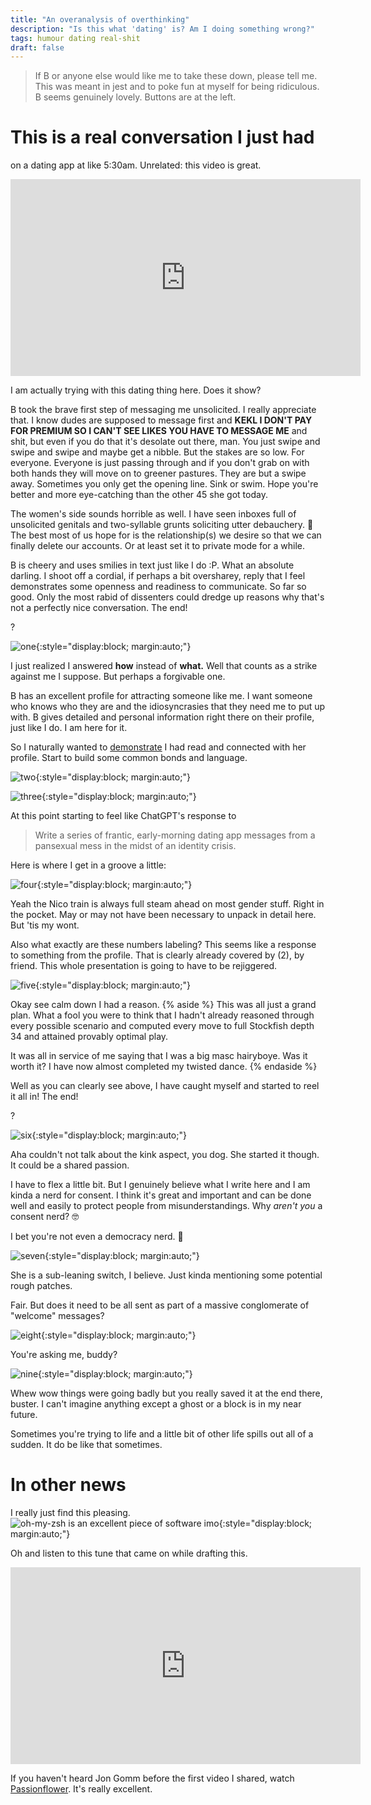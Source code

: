 ```yaml
---
title: "An overanalysis of overthinking"
description: "Is this what 'dating' is? Am I doing something wrong?"
tags: humour dating real-shit
draft: false
---
```

> If B or anyone else would like me to take these down, please tell me. 
> This was meant in jest and to poke fun at myself for being ridiculous. 
> B seems genuinely lovely.
> Buttons are at the left.

# This is a real conversation I just had 

on a dating app at like 5:30am. Unrelated: this video is great.

<iframe width="560" height="315" src="https://www.youtube.com/embed/88L0D4UFl9Q" title="YouTube video player" frameborder="0" allow="accelerometer; autoplay; clipboard-write; encrypted-media; gyroscope; picture-in-picture; web-share" allowfullscreen></iframe>

I am actually trying with this dating thing here. 
Does it show?

B took the brave first step of messaging me unsolicited. 
I really appreciate that.
I know dudes are supposed to message first and **KEKL I DON'T PAY FOR PREMIUM SO I CAN'T SEE LIKES YOU HAVE TO MESSAGE ME** and shit, but even if you do that it's desolate out there, man.
You just swipe and swipe and swipe and maybe get a nibble.
But the stakes are so low.
For everyone.
Everyone is just passing through and if you don't grab on with both hands they will move on to greener pastures. 
They are but a swipe away.
Sometimes you only get the opening line. 
Sink or swim.
Hope you're better and more eye-catching than the other 45 she got today.

The women's side sounds horrible as well.
I have seen inboxes full of unsolicited genitals and two-syllable grunts soliciting utter debauchery. 🧐
The best most of us hope for is the relationship(s) we desire so that we can finally delete our accounts.
Or at least set it to private mode for a while.

B is cheery and uses smilies in text just like I do :P. 
What an absolute darling.
I shoot off a cordial, if perhaps a bit oversharey, reply that I feel demonstrates some openness and readiness to communicate.
So far so good.
Only the most rabid of dissenters could dredge up reasons why that's not a perfectly nice conversation.
The end!

?

![one](/assets/images/okc_chat/1.png){:style="display:block; margin:auto;"}

I just realized I answered **how** instead of **what.**
Well that counts as a strike against me I suppose.
But perhaps a forgivable one.

B has an excellent profile for attracting someone like me.
I want someone who knows who they are and the idiosyncrasies that they need me to put up with.
B gives detailed and personal information right there on their profile, just like I do.
I am here for it.

So I naturally wanted to [demonstrate](https://www.youtube.com/watch?v=Bg5ZrkaGlFA) I had read and connected with her profile.
Start to build some common bonds and language.

![two](/assets/images/okc_chat/2.png){:style="display:block; margin:auto;"}

![three](/assets/images/okc_chat/3.png){:style="display:block; margin:auto;"}

At this point starting to feel like ChatGPT's response to

> Write a series of frantic, early-morning dating app messages from a pansexual mess in the midst of an identity crisis.

Here is where I get in a groove a little:

![four](/assets/images/okc_chat/4.png){:style="display:block; margin:auto;"}

Yeah the Nico train is always full steam ahead on most gender stuff.
Right in the pocket.
May or may not have been necessary to unpack in detail here.
But 'tis my wont.

Also what exactly are these numbers labeling?
This seems like a response to something from the profile.
That is clearly already covered by (2), by friend.
This whole presentation is going to have to be rejiggered.

![five](/assets/images/okc_chat/5.png){:style="display:block; margin:auto;"}

Okay see calm down I had a reason.
{% aside %}
This was all just a grand plan.
What a fool you were to think that I hadn't already reasoned through every possible scenario and computed every move to full Stockfish depth 34 and attained provably optimal play.

It was all in service of me saying that I was a big masc hairyboye.
Was it worth it?
I have now almost completed my twisted dance.
{% endaside %}

Well as you can clearly see above, I have caught myself and started to reel it all in!
The end!

?

![six](/assets/images/okc_chat/6.png){:style="display:block; margin:auto;"}

Aha couldn't not talk about the kink aspect, you dog.
She started it though.
It could be a shared passion.

I have to flex a little bit.
But I genuinely believe what I write here and I am kinda a nerd for consent.
I think it's great and important and can be done well and easily to protect people from misunderstandings.
Why *aren't you* a consent nerd? 🤓

I bet you're not even a democracy nerd. 🫠 

![seven](/assets/images/okc_chat/7.png){:style="display:block; margin:auto;"}

She is a sub-leaning switch, I believe. 
Just kinda mentioning some potential rough patches.

Fair. 
But does it need to be all sent as part of a massive conglomerate of "welcome" messages?

![eight](/assets/images/okc_chat/8.png){:style="display:block; margin:auto;"}

You're asking me, buddy?

![nine](/assets/images/okc_chat/9.png){:style="display:block; margin:auto;"}

Whew wow things were going badly but you really saved it at the end there, buster. 
I can't imagine anything except a ghost or a block is in my near future.

Sometimes you're trying to life and a little bit of other life spills out all of a sudden.
It do be like that sometimes.

# In other news
I really just find this pleasing.
![oh-my-zsh is an excellent piece of software imo](/assets/images/omz.png){:style="display:block; margin:auto;"}

Oh and listen to this tune that came on while drafting this.

<iframe width="560" height="315" src="https://www.youtube.com/embed/jdYJf_ybyVo" title="YouTube video player" frameborder="0" allow="accelerometer; autoplay; clipboard-write; encrypted-media; gyroscope; picture-in-picture; web-share" allowfullscreen></iframe>

If you haven't heard Jon Gomm before the first video I shared, watch [Passionflower](https://www.youtube.com/watch?v=nY7GnAq6Znw).
It's really excellent.
